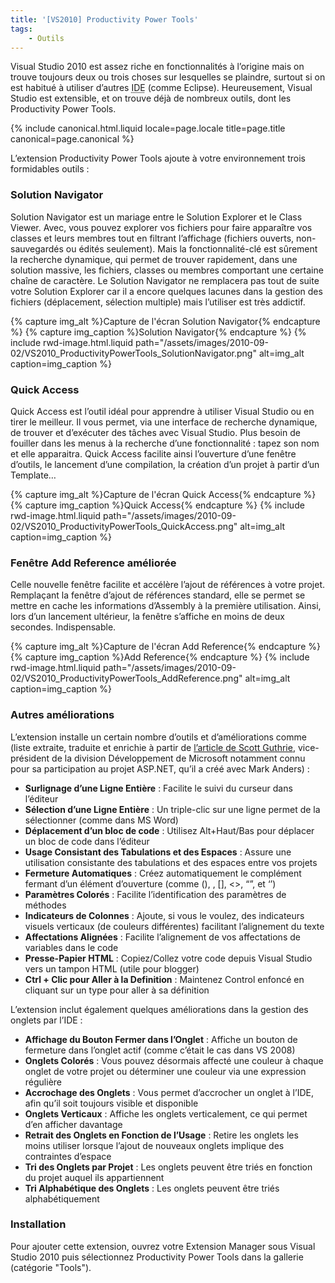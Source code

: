 ```yaml
---
title: '[VS2010] Productivity Power Tools'
tags:
    - Outils
---
```


Visual Studio 2010 est assez riche en fonctionnalités à l’origine mais on trouve toujours deux ou trois choses sur lesquelles se plaindre, surtout si on est habitué à utiliser d’autres <abbr title="Integrated Development Environment&nbsp;: environnement de développement intégré (comme souvent, l’anagramme français EDI est moins utilisé que son équivalent anglophone)">IDE</abbr> (comme Eclipse). Heureusement, Visual Studio est extensible, et on trouve déjà de nombreux outils, dont les Productivity Power Tools.

<!-- more -->

{% include canonical.html.liquid
    locale=page.locale
    title=page.title
    canonical=page.canonical
%}

L’extension Productivity Power Tools ajoute à votre environnement trois formidables outils&nbsp;:

### Solution Navigator

Solution Navigator est un mariage entre le Solution Explorer et le Class Viewer. Avec, vous pouvez explorer vos fichiers pour faire apparaître vos classes et leurs membres tout en filtrant l’affichage (fichiers ouverts, non-sauvegardés ou édités seulement). Mais la fonctionnalité-clé est sûrement la recherche dynamique, qui permet de trouver rapidement, dans une solution massive, les fichiers, classes ou membres comportant une certaine chaîne de caractère. Le Solution Navigator ne remplacera pas tout de suite votre Solution Explorer car il a encore quelques lacunes dans la gestion des fichiers (déplacement, sélection multiple) mais l’utiliser est très addictif.

{% capture img_alt %}Capture de l'écran Solution Navigator{% endcapture %}
{% capture img_caption %}Solution Navigator{% endcapture %}
{% include rwd-image.html.liquid
path="/assets/images/2010-09-02/VS2010_ProductivityPowerTools_SolutionNavigator.png"
alt=img_alt
caption=img_caption
%}

### Quick Access

Quick Access est l’outil idéal pour apprendre à utiliser Visual Studio ou en tirer le meilleur. Il vous permet, via une interface de recherche dynamique, de trouver et d’exécuter des tâches avec Visual Studio. Plus besoin de fouiller dans les menus à la recherche d’une fonctionnalité&nbsp;: tapez son nom et elle apparaitra. Quick Access facilite ainsi l’ouverture d’une fenêtre d’outils, le lancement d’une compilation, la création d’un projet à partir d’un Template…

{% capture img_alt %}Capture de l'écran Quick Access{% endcapture %}
{% capture img_caption %}Quick Access{% endcapture %}
{% include rwd-image.html.liquid
path="/assets/images/2010-09-02/VS2010_ProductivityPowerTools_QuickAccess.png"
alt=img_alt
caption=img_caption
%}

### Fenêtre Add Reference améliorée

Celle nouvelle fenêtre facilite et accélère l’ajout de références à votre projet. Remplaçant la fenêtre d’ajout de références standard, elle se permet se mettre en cache les informations d’Assembly à la première utilisation. Ainsi, lors d’un lancement ultérieur, la fenêtre s’affiche en moins de deux secondes. Indispensable.

{% capture img_alt %}Capture de l'écran Add Reference{% endcapture %}
{% capture img_caption %}Add Reference{% endcapture %}
{% include rwd-image.html.liquid
path="/assets/images/2010-09-02/VS2010_ProductivityPowerTools_AddReference.png"
alt=img_alt
caption=img_caption
%}

### Autres améliorations

L’extension installe un certain nombre d’outils et d’améliorations comme (liste extraite, traduite et enrichie à partir de [l’article de Scott Guthrie](http://weblogs.asp.net/scottgu/visual-studio-2010-productivity-power-tool-extensions), vice-président de la division Développement de Microsoft notamment connu pour sa participation au projet ASP.NET, qu’il a créé avec Mark Anders)&nbsp;:

* **Surlignage d’une Ligne Entière**&nbsp;: Facilite le suivi du curseur dans l’éditeur
* **Sélection d’une Ligne Entière**&nbsp;: Un triple-clic sur une ligne permet de la sélectionner (comme dans MS Word)
* **Déplacement d’un bloc de code**&nbsp;: Utilisez Alt+Haut/Bas pour déplacer un bloc de code dans l’éditeur
* **Usage Consistant des Tabulations et des Espaces**&nbsp;: Assure une utilisation consistante des tabulations et des espaces entre vos projets
* **Fermeture Automatiques**&nbsp;: Créez automatiquement le complément fermant d’un élément d’ouverture (comme (), , [], &lt;&gt;, “”, et ‘’)
* **Paramètres Colorés**&nbsp;: Facilite l’identification des paramètres de méthodes
* **Indicateurs de Colonnes**&nbsp;: Ajoute, si vous le voulez, des indicateurs visuels verticaux (de couleurs différentes) facilitant l’alignement du texte
* **Affectations Alignées**&nbsp;: Facilite l’alignement de vos affectations de variables dans le code
* **Presse-Papier HTML**&nbsp;: Copiez/Collez votre code depuis Visual Studio vers un tampon HTML (utile pour blogger)
* **Ctrl + Clic pour Aller à la Definition**&nbsp;: Maintenez Control enfoncé en cliquant sur un type pour aller à sa définition

L’extension inclut également quelques améliorations dans la gestion des onglets par l’IDE :

* **Affichage du Bouton Fermer dans l’Onglet**&nbsp;: Affiche un bouton de fermeture dans l’onglet actif (comme c’était le cas dans VS 2008)
* **Onglets Colorés**&nbsp;: Vous pouvez désormais affecté une couleur à chaque onglet de votre projet ou déterminer une couleur via une expression régulière
* **Accrochage des Onglets**&nbsp;: Vous permet d’accrocher un onglet à l’IDE, afin qu’il soit toujours visible et disponible
* **Onglets Verticaux**&nbsp;: Affiche les onglets verticalement, ce qui permet d’en afficher davantage
* **Retrait des Onglets en Fonction de l’Usage**&nbsp;: Retire les onglets les moins utiliser lorsque l’ajout de nouveaux onglets implique des contraintes d’espace
* **Tri des Onglets par Projet**&nbsp;: Les onglets peuvent être triés en fonction du projet auquel ils appartiennent
* **Tri Alphabétique des Onglets**&nbsp;: Les onglets peuvent être triés alphabétiquement

### Installation

Pour ajouter cette extension, ouvrez votre Extension Manager sous Visual Studio 2010 puis sélectionnez Productivity Power Tools dans la gallerie (catégorie "Tools").
